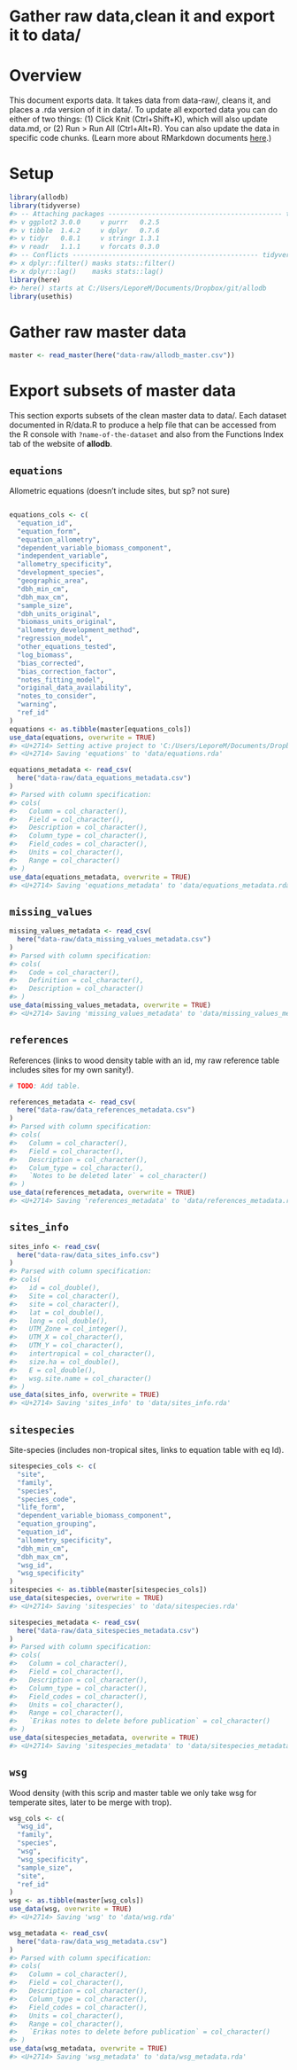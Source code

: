 Gather raw data,clean it and export it to data/
================

# Overview

This document exports data. It takes data from data-raw/, cleans it, and
places a .rda version of it in data/. To update all exported data you
can do either of two things: (1) Click Knit (Ctrl+Shift+K), which will
also update data.md, or (2) Run \> Run All (Ctrl+Alt+R). You can also
update the data in specific code chunks. (Learn more about RMarkdown
documents [here](https://rmarkdown.rstudio.com/lesson-1.html).)

# Setup

``` r
library(allodb)
library(tidyverse)
#> -- Attaching packages -------------------------------------------- tidyverse 1.2.1 --
#> v ggplot2 3.0.0     v purrr   0.2.5
#> v tibble  1.4.2     v dplyr   0.7.6
#> v tidyr   0.8.1     v stringr 1.3.1
#> v readr   1.1.1     v forcats 0.3.0
#> -- Conflicts ----------------------------------------------- tidyverse_conflicts() --
#> x dplyr::filter() masks stats::filter()
#> x dplyr::lag()    masks stats::lag()
library(here)
#> here() starts at C:/Users/LeporeM/Documents/Dropbox/git/allodb
library(usethis)
```

# Gather raw master data

``` r
master <- read_master(here("data-raw/allodb_master.csv"))
```

# Export subsets of master data

This section exports subsets of the clean master data to data/. Each
dataset documented in R/data.R to produce a help file that can be
accessed from the R console with `?name-of-the-dataset` and also from
the Functions Index tab of the website of **allodb**.

## `equations`

Allometric equations (doesn’t include sites, but sp? not sure)

``` r

equations_cols <- c(
  "equation_id",
  "equation_form",
  "equation_allometry",
  "dependent_variable_biomass_component",
  "independent_variable",
  "allometry_specificity",
  "development_species",
  "geographic_area",
  "dbh_min_cm",
  "dbh_max_cm",
  "sample_size",
  "dbh_units_original",
  "biomass_units_original",
  "allometry_development_method",
  "regression_model",
  "other_equations_tested",
  "log_biomass",
  "bias_corrected",
  "bias_correction_factor",
  "notes_fitting_model",
  "original_data_availability",
  "notes_to_consider",
  "warning",
  "ref_id"
)
equations <- as.tibble(master[equations_cols])
use_data(equations, overwrite = TRUE)
#> <U+2714> Setting active project to 'C:/Users/LeporeM/Documents/Dropbox/git/allodb'
#> <U+2714> Saving 'equations' to 'data/equations.rda'

equations_metadata <- read_csv(
  here("data-raw/data_equations_metadata.csv")
)
#> Parsed with column specification:
#> cols(
#>   Column = col_character(),
#>   Field = col_character(),
#>   Description = col_character(),
#>   Column_type = col_character(),
#>   Field_codes = col_character(),
#>   Units = col_character(),
#>   Range = col_character()
#> )
use_data(equations_metadata, overwrite = TRUE)
#> <U+2714> Saving 'equations_metadata' to 'data/equations_metadata.rda'
```

## `missing_values`

``` r
missing_values_metadata <- read_csv(
  here("data-raw/data_missing_values_metadata.csv")
)
#> Parsed with column specification:
#> cols(
#>   Code = col_character(),
#>   Definition = col_character(),
#>   Description = col_character()
#> )
use_data(missing_values_metadata, overwrite = TRUE)
#> <U+2714> Saving 'missing_values_metadata' to 'data/missing_values_metadata.rda'
```

## `references`

References (links to wood density table with an id, my raw reference
table includes sites for my own sanity\!).

``` r
# TODO: Add table.

references_metadata <- read_csv(
  here("data-raw/data_references_metadata.csv")
)
#> Parsed with column specification:
#> cols(
#>   Column = col_character(),
#>   Field = col_character(),
#>   Description = col_character(),
#>   Colum_type = col_character(),
#>   `Notes to be deleted later` = col_character()
#> )
use_data(references_metadata, overwrite = TRUE)
#> <U+2714> Saving 'references_metadata' to 'data/references_metadata.rda'
```

## `sites_info`

``` r
sites_info <- read_csv(
  here("data-raw/data_sites_info.csv")
)
#> Parsed with column specification:
#> cols(
#>   id = col_double(),
#>   Site = col_character(),
#>   site = col_character(),
#>   lat = col_double(),
#>   long = col_double(),
#>   UTM_Zone = col_integer(),
#>   UTM_X = col_character(),
#>   UTM_Y = col_character(),
#>   intertropical = col_character(),
#>   size.ha = col_double(),
#>   E = col_double(),
#>   wsg.site.name = col_character()
#> )
use_data(sites_info, overwrite = TRUE)
#> <U+2714> Saving 'sites_info' to 'data/sites_info.rda'
```

## `sitespecies`

Site-species (includes non-tropical sites, links to equation table with
eq Id).

``` r
sitespecies_cols <- c(
  "site",
  "family",
  "species",
  "species_code",
  "life_form",
  "dependent_variable_biomass_component",
  "equation_grouping",
  "equation_id",
  "allometry_specificity",
  "dbh_min_cm",
  "dbh_max_cm",
  "wsg_id",
  "wsg_specificity"
)
sitespecies <- as.tibble(master[sitespecies_cols])
use_data(sitespecies, overwrite = TRUE)
#> <U+2714> Saving 'sitespecies' to 'data/sitespecies.rda'

sitespecies_metadata <- read_csv(
  here("data-raw/data_sitespecies_metadata.csv")
)
#> Parsed with column specification:
#> cols(
#>   Column = col_character(),
#>   Field = col_character(),
#>   Description = col_character(),
#>   Column_type = col_character(),
#>   Field_codes = col_character(),
#>   Units = col_character(),
#>   Range = col_character(),
#>   `Erikas notes to delete before publication` = col_character()
#> )
use_data(sitespecies_metadata, overwrite = TRUE)
#> <U+2714> Saving 'sitespecies_metadata' to 'data/sitespecies_metadata.rda'
```

## `wsg`

Wood density (with this scrip and master table we only take wsg for
temperate sites, later to be merge with trop).

``` r
wsg_cols <- c(
  "wsg_id",
  "family",
  "species",
  "wsg",
  "wsg_specificity",
  "sample_size",
  "site",
  "ref_id"
)
wsg <- as.tibble(master[wsg_cols])
use_data(wsg, overwrite = TRUE)
#> <U+2714> Saving 'wsg' to 'data/wsg.rda'

wsg_metadata <- read_csv(
  here("data-raw/data_wsg_metadata.csv")
)
#> Parsed with column specification:
#> cols(
#>   Column = col_character(),
#>   Field = col_character(),
#>   Description = col_character(),
#>   Column_type = col_character(),
#>   Field_codes = col_character(),
#>   Units = col_character(),
#>   Range = col_character(),
#>   `Erikas notes to delete before publication` = col_character()
#> )
use_data(wsg_metadata, overwrite = TRUE)
#> <U+2714> Saving 'wsg_metadata' to 'data/wsg_metadata.rda'
```
